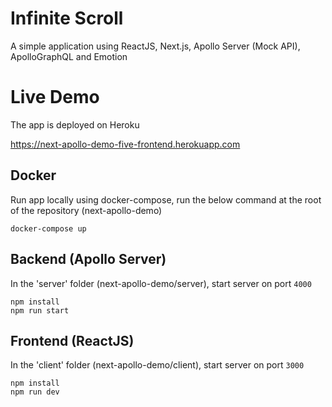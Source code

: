 # Infinite Scroll
A simple application using ReactJS, Next.js, Apollo Server (Mock API), ApolloGraphQL and Emotion

# Live Demo
The app is deployed on Heroku

https://next-apollo-demo-five-frontend.herokuapp.com

## Docker
Run app locally using docker-compose, run the below command at the root of the repository (next-apollo-demo)

````
docker-compose up
````


## Backend (Apollo Server)

In the 'server' folder (next-apollo-demo/server), start server on port `4000`

```
npm install
npm run start
```

## Frontend (ReactJS)

In the 'client' folder (next-apollo-demo/client), start server on port `3000`

```
npm install
npm run dev
```
